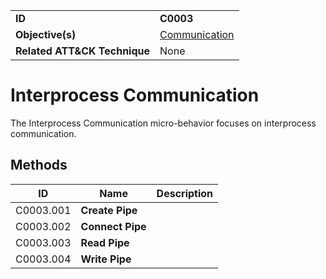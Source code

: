 |||
|---------|------------------------|
|**ID**|**C0003**|
|**Objective(s)**|[Communication](https://github.com/MBCProject/mbc-beta/tree/master/micro-behaviors/communication)|
|**Related ATT&CK Technique**|None|


Interprocess Communication
===========================
The Interprocess Communication micro-behavior focuses on interprocess communication. 

Methods
-------
|ID|Name|Description|
|-----------------------------|--------|-----------------------------|
|C0003.001|**Create Pipe**| | 
|C0003.002|**Connect Pipe**| |
|C0003.003|**Read Pipe**| | 
|C0003.004|**Write Pipe**| | 

